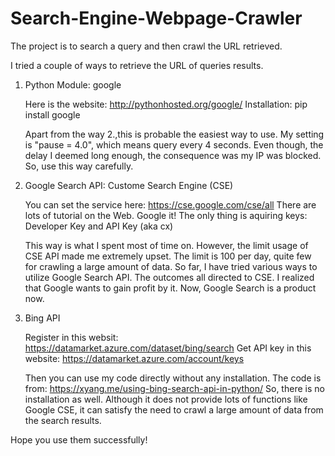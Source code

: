# Search-Engine-Webpage-Crawler
The project is to search a query and then crawl the URL retrieved.

I tried a couple of ways to retrieve the URL of queries results.

1. Python Module: google

    Here is the website: http://pythonhosted.org/google/
    Installation: pip install google
    
    Apart from the way 2.,this is probable the easiest way to use.
    My setting is "pause = 4.0", which means query every 4 seconds.
    Even though, the delay I deemed long enough, the consequence was my IP was blocked.
    So, use this way carefully.
    
2. Google Search API: Custome Search Engine (CSE)

    You can set the service here: https://cse.google.com/cse/all
    There are lots of tutorial on the Web. Google it!
    The only thing is aquiring keys: Developer Key and API Key (aka cx)
    
    This way is what I spent most of time on.
    However, the limit usage of CSE API made me extremely upset.
    The limit is 100 per day, quite few for crawling a large amount of data.
    So far, I have tried various ways to utilize Google Search API.
    The outcomes all directed to CSE. I realized that Google wants to gain profit by it.
    Now, Google Search is a product now.
    
3. Bing API

    Register in this websit: https://datamarket.azure.com/dataset/bing/search
    Get API key in this website: https://datamarket.azure.com/account/keys
    
    Then you can use my code directly without any installation.
    The code is from: https://xyang.me/using-bing-search-api-in-python/
    So, there is no installation as well.
    Although it does not provide lots of functions like Google CSE, it can satisfy the 
    need to crawl a large amount of data from the search results.
    
Hope you use them successfully!
